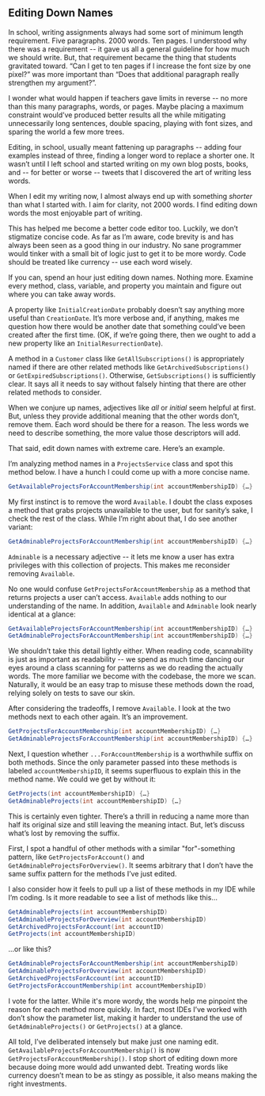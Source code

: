## Editing Down Names

In school, writing assignments always had some sort of minimum length requirement. Five paragraphs. 2000 words. Ten pages. I understood why there was a requirement -- it gave us all a general guideline for how much we should write. But, that requirement became the thing that students gravitated toward. “Can I get to ten pages if I increase the font size by one pixel?” was more important than “Does that additional paragraph really strengthen my argument?”.

I wonder what would happen if teachers gave limits in reverse -- no more than this many paragraphs, words, or pages. Maybe placing a maximum constraint would’ve produced better results all the while mitigating unnecessarily long sentences, double spacing, playing with font sizes, and sparing the world a few more trees.

Editing, in school, usually meant fattening up paragraphs -- adding four examples instead of three, finding a longer word to replace a shorter one. It wasn’t until I left school and started writing on my own blog posts, books, and -- for better or worse -- tweets that I discovered the art of writing less words. 

When I edit my writing now, I almost always end up with something _shorter_ than what I started with. I aim for clarity, not 2000 words. I find editing down words the most enjoyable part of writing.

This has helped me become a better code editor too. Luckily, we don’t stigmatize concise code. As far as I’m aware, code brevity is and has always been seen as a good thing in our industry. No sane programmer would tinker with a small bit of logic just to get it to be more wordy. Code should be treated like currency -- use each word wisely.

If you can, spend an hour just editing down names. Nothing more. Examine every method, class, variable, and property you maintain and figure out where you can take away words.

A property like `InitialCreationDate` probably doesn’t say anything more useful than `CreationDate`. It’s more verbose and, if anything, makes me question how there would be another date that something could’ve been created after the first time. (OK, if we’re going there, then we ought to add a new property like an `InitialResurrectionDate`).

A method in a `Customer` class like `GetAllSubscriptions()` is appropriately named if there are other related methods like `GetArchivedSubscriptions()` or `GetExpiredSubscriptions()`.  Otherwise, `GetSubscriptions()` is sufficiently clear. It says all it needs to say without falsely hinting that there are other related methods to consider.

When we conjure up names, adjectives like _all_ or _initial_ seem helpful at first. But, unless they provide additional meaning that the other words don’t, remove them. Each word should be there for a reason. The less words we need to describe something, the more value those descriptors will add.

That said, edit down names with extreme care. Here’s an example.

I’m analyzing method names in a `ProjectsService` class and spot this method below. I have a hunch I could come up with a more concise name.

```C#
GetAvailableProjectsForAccountMembership(int accountMembershipID) {…}
```

My first instinct is to remove the word `Available`. I doubt the class exposes a method that grabs projects unavailable to the user, but for sanity’s sake, I check the rest of the class. While I’m right about that, I do see another variant:

```C#
GetAdminableProjectsForAccountMembership(int accountMembershipID) {…}
```

`Adminable` is a necessary adjective -- it lets me know a user has extra privileges with this collection of projects. This makes me reconsider removing `Available`.

No one would confuse `GetProjectsForAccountMembership` as a method that returns projects a user can’t access. `Available` adds nothing to our understanding of the name. In addition, `Available` and `Adminable` look nearly identical at a glance:

```C#
GetAvailableProjectsForAccountMembership(int accountMembershipID) {…}
GetAdminableProjectsForAccountMembership(int accountMembershipID) {…}
```

We shouldn’t take this detail lightly either. When reading code, scannability is just as important as readability -- we spend as much time dancing our eyes around a class scanning for patterns as we do reading the actually words. The more familiar we become with the codebase, the more we scan. Naturally, it would be an easy trap to misuse these methods down the road, relying solely on tests to save our skin.

After considering the tradeoffs, I remove `Available`. I look at the two methods next to each other again. It’s an improvement.

```C#
GetProjectsForAccountMembership(int accountMembershipID) {…}
GetAdminableProjectsForAccountMembership(int accountMembershipID) {…}
```

Next, I question whether `...ForAccountMembership` is a worthwhile suffix on both methods. Since the only parameter passed into these methods is labeled `accountMembershipID`, it seems superfluous to explain this in the method name. We could we get by without it:

```C#
GetProjects(int accountMembershipID) {…}
GetAdminableProjects(int accountMembershipID) {…}
```

This is certainly even tighter. There’s a thrill in reducing a name more than half its original size and still leaving the meaning intact. But, let’s discuss what’s lost by removing the suffix.

First, I spot a handful of other methods with a similar "for"-something pattern, like `GetProjectsForAccount()` and `GetAdminableProjectsForOverview()`.  It seems arbitrary that I don’t have the same suffix pattern for the methods I’ve just edited.

I also consider how it feels to pull up a list of these methods in my IDE while I’m coding. Is it more readable to see a list of methods like this...

```C#
GetAdminableProjects(int accountMembershipID)
GetAdminableProjectsForOverview(int accountMembershipID)
GetArchivedProjectsForAccount(int accountID)
GetProjects(int accountMembershipID)
```

...or like this?

```C#
GetAdminableProjectsForAccountMembership(int accountMembershipID)
GetAdminableProjectsForOverview(int accountMembershipID)
GetArchivedProjectsForAccount(int accountID)
GetProjectsForAccountMembership(int accountMembershipID)
```

I vote for the latter. While it's more wordy, the words help me pinpoint the reason for each method more quickly.  In fact, most IDEs I’ve worked with don’t show the parameter list, making it harder to understand the use of `GetAdminableProjects()` or `GetProjects()` at a glance.

All told, I’ve deliberated intensely but make just one naming edit. `GetAvailableProjectsForAccountMembership()` is now `GetProjectsForAccountMembership()`. I stop short of editing down more because doing more would add unwanted debt. Treating words like currency doesn’t mean to be as stingy as possible, it also means making the right investments. 
